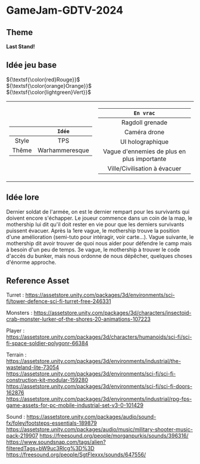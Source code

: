# GameJam-GDTV-2024

## Theme

**Last Stand!**

## Idée jeu base

${\textsf{\color{red}Rouge}}$  
${\textsf{\color{orange}Orange}}$  
${\textsf{\color{lightgreen}Vert}}$

<table>
<tr><td>

|       |     `Idée`     |
| :---: | :------------: |
| Style |      TPS       |
| Thême | Warhammeresque |

</td><td>

|                  `En vrac`                  |
| :-----------------------------------------: |
|               Ragdoll grenade               |
|                Caméra drone                 |
|              UI holographique               |
| Vague d'ennemies de plus en plus importante |
|        Ville/Civilisation à évacuer         |

</td></tr> </table>

## Idée lore

Dernier soldat de l'armée, on est le dernier rempart pour les survivants qui doivent encore s'échapper.
Le joueur commence dans un coin de la map, le mothership lui dit qu'il doit rester en vie pour que les derniers survivants puissent évacuer. Après la 1ere vague, le mothership trouve la position d'une amélioration (semi-tuto pour intéragir, voir carte...). Vague suivante, le mothership dit avoir trouver de quoi nous aider pour défendre le camp mais à besoin d'un peu de temps. 3e vague, le mothership à trouver le code d'accès du bunker, mais nous ordonne de nous dépêcher, quelques choses d'énorme approche.

## Reference Asset

Turret :
https://assetstore.unity.com/packages/3d/environments/sci-fi/tower-defence-sci-fi-turret-free-246331

Monsters :
https://assetstore.unity.com/packages/3d/characters/insectoid-crab-monster-lurker-of-the-shores-20-animations-107223

Player :
https://assetstore.unity.com/packages/3d/characters/humanoids/sci-fi/sci-fi-space-soldier-polygonr-66384

Terrain :
https://assetstore.unity.com/packages/3d/environments/industrial/the-wasteland-lite-73054
https://assetstore.unity.com/packages/3d/environments/sci-fi/sci-fi-construction-kit-modular-159280
https://assetstore.unity.com/packages/3d/environments/sci-fi/sci-fi-doors-162876
https://assetstore.unity.com/packages/3d/environments/industrial/rpg-fps-game-assets-for-pc-mobile-industrial-set-v3-0-101429

Sound :
https://assetstore.unity.com/packages/audio/sound-fx/foley/footsteps-essentials-189879
https://assetstore.unity.com/packages/audio/music/military-shooter-music-pack-219907
https://freesound.org/people/morganpurkis/sounds/396316/
https://www.soundsnap.com/tags/alien?filteredTags=bW9uc3Rlcg%3D%3D
https://freesound.org/people/SgtFlexxx/sounds/647556/
